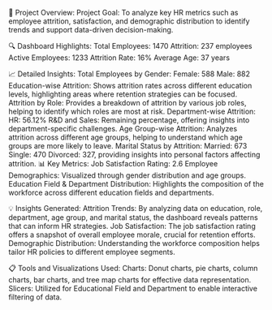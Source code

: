 🌟 Project Overview:
Project Goal: To analyze key HR metrics such as employee attrition, satisfaction, and demographic distribution to identify trends and support data-driven decision-making.

🔍 Dashboard Highlights:
Total Employees: 1470
Attrition: 237 employees
Active Employees: 1233
Attrition Rate: 16%
Average Age: 37 years

📈 Detailed Insights:
Total Employees by Gender:
Female: 588
Male: 882
Education-wise Attrition: Shows attrition rates across different education levels, highlighting areas where retention strategies can be focused.
Attrition by Role: Provides a breakdown of attrition by various job roles, helping to identify which roles are most at risk.
Department-wise Attrition:
HR: 56.12%
R&D and Sales: Remaining percentage, offering insights into department-specific challenges.
Age Group-wise Attrition: Analyzes attrition across different age groups, helping to understand which age groups are more likely to leave.
Marital Status by Attrition:
Married: 673
Single: 470
Divorced: 327, providing insights into personal factors affecting attrition.
📊 Key Metrics:
Job Satisfaction Rating: 2.6
Employee Demographics: Visualized through gender distribution and age groups.
Education Field & Department Distribution: Highlights the composition of the workforce across different education fields and departments.

💡 Insights Generated:
Attrition Trends: By analyzing data on education, role, department, age group, and marital status, the dashboard reveals patterns that can inform HR strategies.
Job Satisfaction: The job satisfaction rating offers a snapshot of overall employee morale, crucial for retention efforts.
Demographic Distribution: Understanding the workforce composition helps tailor HR policies to different employee segments.

📋 Tools and Visualizations Used:
Charts: Donut charts, pie charts, column charts, bar charts, and tree map charts for effective data representation.
Slicers: Utilized for Educational Field and Department to enable interactive filtering of data.
